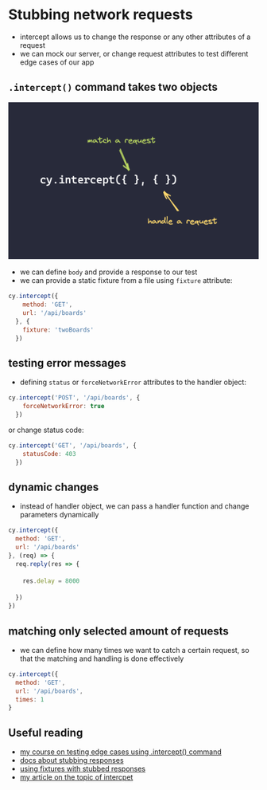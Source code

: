 # Stubbing network requests

- intercept allows us to change the response or any other attributes of a request
- we can mock our server, or change request attributes to test different edge cases of our app

## `.intercept()` command takes two objects
![.intercept() command](./intercept.png)
- we can define `body` and provide a response to our test
- we can provide a static fixture from a file using `fixture` attribute:
```js
cy.intercept({
    method: 'GET', 
    url: '/api/boards'
  }, {
    fixture: 'twoBoards'
  })
```

## testing error messages
- defining `status` or `forceNetworkError` attributes to the handler object:
```js
cy.intercept('POST', '/api/boards', {
    forceNetworkError: true
  })
```
or change status code:
```js
cy.intercept('GET', '/api/boards', {
    statusCode: 403
  })
```

## dynamic changes
- instead of handler object, we can pass a handler function and change parameters dynamically

```js
cy.intercept({
  method: 'GET',
  url: '/api/boards'
}, (req) => {
  req.reply(res => {

    res.delay = 8000

  })
})
```

## matching only selected amount of requests
- we can define how many times we want to catch a certain request, so that the matching and handling is done effectively
```js
cy.intercept({
  method: 'GET',
  url: '/api/boards',
  times: 1
}
```

## Useful reading
- [my course on testing edge cases using .intercept() command](https://egghead.io/courses/test-network-edge-cases-with-cy-intercept-command-in-cypress-0fd94c68?af=1mdhb0)
- [docs about stubbing responses](https://docs.cypress.io/api/commands/intercept.html#Stubbing-a-response)
- [using fixtures with stubbed responses](https://docs.cypress.io/guides/guides/network-requests.html#Fixtures)
- [my article on the topic of intercpet](https://egghead.io/blog/intercepting-network-requests-in-cypress)